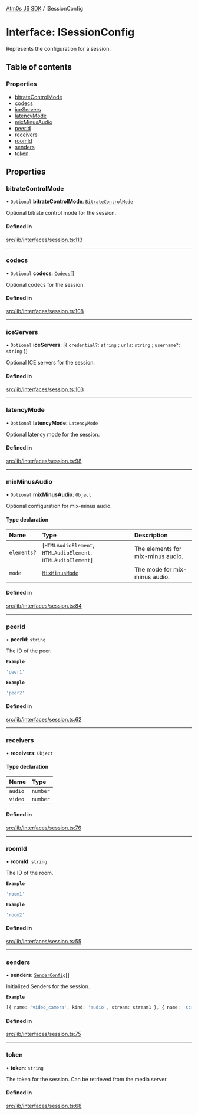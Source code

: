 [Atm0s JS SDK](../README.md) / ISessionConfig

# Interface: ISessionConfig

Represents the configuration for a session.

## Table of contents

### Properties

- [bitrateControlMode](ISessionConfig.md#bitratecontrolmode)
- [codecs](ISessionConfig.md#codecs)
- [iceServers](ISessionConfig.md#iceservers)
- [latencyMode](ISessionConfig.md#latencymode)
- [mixMinusAudio](ISessionConfig.md#mixminusaudio)
- [peerId](ISessionConfig.md#peerid)
- [receivers](ISessionConfig.md#receivers)
- [roomId](ISessionConfig.md#roomid)
- [senders](ISessionConfig.md#senders)
- [token](ISessionConfig.md#token)

## Properties

### bitrateControlMode

• `Optional` **bitrateControlMode**: [`BitrateControlMode`](../enums/BitrateControlMode.md)

Optional bitrate control mode for the session.

#### Defined in

[src/lib/interfaces/session.ts:113](https://github.com/8xFF/media-sdk-js/blob/e00c076/src/lib/interfaces/session.ts#L113)

___

### codecs

• `Optional` **codecs**: [`Codecs`](../enums/Codecs.md)[]

Optional codecs for the session.

#### Defined in

[src/lib/interfaces/session.ts:108](https://github.com/8xFF/media-sdk-js/blob/e00c076/src/lib/interfaces/session.ts#L108)

___

### iceServers

• `Optional` **iceServers**: [{ `credential?`: `string` ; `urls`: `string` ; `username?`: `string`  }]

Optional ICE servers for the session.

#### Defined in

[src/lib/interfaces/session.ts:103](https://github.com/8xFF/media-sdk-js/blob/e00c076/src/lib/interfaces/session.ts#L103)

___

### latencyMode

• `Optional` **latencyMode**: `LatencyMode`

Optional latency mode for the session.

#### Defined in

[src/lib/interfaces/session.ts:98](https://github.com/8xFF/media-sdk-js/blob/e00c076/src/lib/interfaces/session.ts#L98)

___

### mixMinusAudio

• `Optional` **mixMinusAudio**: `Object`

Optional configuration for mix-minus audio.

#### Type declaration

| Name | Type | Description |
| :------ | :------ | :------ |
| `elements?` | [`HTMLAudioElement`, `HTMLAudioElement`, `HTMLAudioElement`] | The elements for mix-minus audio. |
| `mode` | [`MixMinusMode`](../enums/MixMinusMode.md) | The mode for mix-minus audio. |

#### Defined in

[src/lib/interfaces/session.ts:84](https://github.com/8xFF/media-sdk-js/blob/e00c076/src/lib/interfaces/session.ts#L84)

___

### peerId

• **peerId**: `string`

The ID of the peer.

**`Example`**

```ts
'peer1'
```

**`Example`**

```ts
'peer2'
```

#### Defined in

[src/lib/interfaces/session.ts:62](https://github.com/8xFF/media-sdk-js/blob/e00c076/src/lib/interfaces/session.ts#L62)

___

### receivers

• **receivers**: `Object`

#### Type declaration

| Name | Type |
| :------ | :------ |
| `audio` | `number` |
| `video` | `number` |

#### Defined in

[src/lib/interfaces/session.ts:76](https://github.com/8xFF/media-sdk-js/blob/e00c076/src/lib/interfaces/session.ts#L76)

___

### roomId

• **roomId**: `string`

The ID of the room.

**`Example`**

```ts
'room1'
```

**`Example`**

```ts
'room2'
```

#### Defined in

[src/lib/interfaces/session.ts:55](https://github.com/8xFF/media-sdk-js/blob/e00c076/src/lib/interfaces/session.ts#L55)

___

### senders

• **senders**: [`SenderConfig`](../README.md#senderconfig)[]

Initialized Senders for the session.

**`Example`**

```ts
[{ name: 'video_camera', kind: 'audio', stream: stream1 }, { name: 'screen', kind: 'video', stream: stream2, screen: true }}]
```

#### Defined in

[src/lib/interfaces/session.ts:75](https://github.com/8xFF/media-sdk-js/blob/e00c076/src/lib/interfaces/session.ts#L75)

___

### token

• **token**: `string`

The token for the session.
Can be retrieved from the media server.

#### Defined in

[src/lib/interfaces/session.ts:68](https://github.com/8xFF/media-sdk-js/blob/e00c076/src/lib/interfaces/session.ts#L68)
